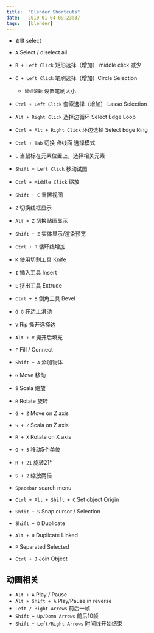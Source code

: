 ```yaml
---
title:  "Blender Shortcuts"
date:   2010-01-04 09:23:37
tags:   [blender]
---
```


- `右键` select
- `A` Select / diselect all
- `B + Left Click` 矩形选择（增加） middle click 减少
- `C + Left Click` 笔刷选择（增加）Circle Selection
  - `鼠标滚轮` 设置笔刷大小
- `Ctrl + Left Click` 套索选择（增加） Lasso Selection
- `Alt + Right Click` 选择边循环 Select Edge Loop
- `Ctrl + Alt + Right Click` 环边选择 Select Edge Ring
- `Ctrl + Tab` 切换 点线面 选择模式
- `L` 当鼠标在元素位置上，选择相关元素
- `Shift + Left Click` 移动试图
- `Ctrl + Middle Click` 缩放


- `Shift + C` 重置视图
- `Z` 切换线框显示
- `Alt + Z` 切换贴图显示
- `Shift + Z` 实体显示/渲染预览
- `Ctrl + R` 循环线增加
- `K` 使用切割工具 Knife
- `I` 插入工具 Insert 
- `E` 挤出工具 Extrude
- `Ctrl + B` 倒角工具 Bevel
- `G G` 在边上滑动
- `V` Rip 撕开选择边
- `Alt + V` 撕开后填充
- `F` Fill / Connect


- `Shift + A` 添加物体
- `G` Move 移动
- `S` Scala 缩放
- `R` Rotate 旋转
- `G + Z` Move on Z axis
- `S + Z` Scala on Z axis
- `R + X` Rotate on X axis
- `G + 5` 移动5个单位
- `R + 21` 旋转21°
- `S + 2` 缩放两倍
- `Spacebar` search menu
- `Ctrl + Alt + Shift + C` Set object Origin
- `Shfit + S` Snap cursor / Selection
- `Shift + D` Duplicate
- `Alt + D` Duplicate Linked
- `P` Separated Selected
- `Ctrl + J` Join Object

## 动画相关

- `Alt + A` Play / Pause
- `Alt + Shift + A` Play/Pause in reverse
- `Left / Right Arrows` 前后一帧
- `Shift + Up/Domn Arrows` 前后10帧
- `Shift + Left/Right Arrows` 时间线开始结束
